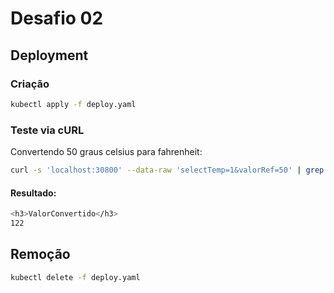 # Desafio 02

## Deployment

### Criação

```bash
kubectl apply -f deploy.yaml
```

### Teste via cURL

Convertendo 50 graus celsius para fahrenheit:

```bash
curl -s 'localhost:30800' --data-raw 'selectTemp=1&valorRef=50' | grep -A 1 'Valor ' | tr -d " "
```

#### Resultado:

```bash
<h3>ValorConvertido</h3>
122
```

## Remoção 

```bash
kubectl delete -f deploy.yaml
```